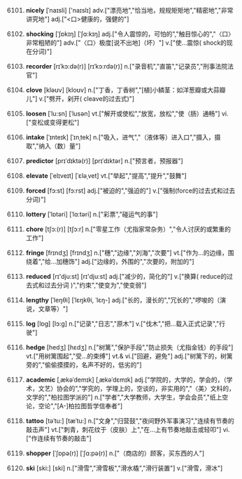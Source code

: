 6101. **nicely**
[ˈnaɪsli]  ['naɪslɪ]
adv.["漂亮地","恰当地，规规矩矩地","精密地","非常讲究地"]  adj.["<口>健康的，强健的"]  

6102. **shocking**
[ˈʃɒkɪŋ]  [ˈʃɑ:kɪŋ]
adj.["令人震惊的，可怕的","触目惊心的","〈口〉非常粗陋的"]  adv.["〈口〉极度[说不出地]（坏）"]  v.["使…震惊( shock的现在分词)"]  

6103. **recorder**
[rɪˈkɔ:də(r)]  [rɪˈkɔ:rdə(r)]
n.["录音机","直笛","记录员","刑事法院法官"]  

6104. **clove**
[kləʊv]  [kloʊv]
n.["丁香，丁香树","[植]小鳞茎：如洋葱瓣或大蒜瓣儿"]  v.["劈开，剁开( cleave的过去式)"]  

6105. **loosen**
[ˈlu:sn]  [ˈlusən]
vt.["解开或使松","放宽，放松","使（肠）通畅"]  vi.["变松或变得更松"]  

6106. **intake**
[ˈɪnteɪk]  [ˈɪnˌtek]
n.["吸入，进气","（液体等）进入口","摄入，摄取","纳入（数）量"]  

6107. **predictor**
[prɪˈdɪktə(r)]  [prɪˈdɪktər]
n.["预言者，预报器"]  

6108. **elevate**
[ˈelɪveɪt]  [ˈɛləˌvet]
vt.["举起","提高","提升","鼓舞"]  

6109. **forced**
[fɔ:st]  [fɔ:rst]
adj.["被迫的","强迫的"]  v.["强制(force的过去式和过去分词)"]  

6110. **lottery**
[ˈlɒtəri]  [ˈlɑ:təri]
n.["彩票","碰运气的事"]  

6111. **chore**
[tʃɔ:(r)]  [tʃɔ:r]
n.["零星工作（尤指家常杂务）","令人讨厌的或繁重的工作"]  

6112. **fringe**
[frɪndʒ]  [frɪndʒ]
n.["穗","边缘","刘海","次要"]  vt.["作为…的边缘，围绕着","给…加穗饰"]  adj.["边缘的，外围的","次要的，附加的"]  

6113. **reduced**
[rɪ'dju:st]  [rɪ'dju:st]
adj.["减少的，简化的"]  v.["换算( reduce的过去式和过去分词 )","约束","使变为","使变弱"]  

6114. **lengthy**
[ˈleŋθi]  [ˈlɛŋkθi, ˈlɛŋ-]
adj.["长的，漫长的","冗长的","啰唆的（演说，文章等）"]  

6115. **log**
[lɒg]  [lɔ:g]
n.["记录","日志","原木"]  v.["伐木","把…载入正式记录","行驶"]  

6116. **hedge**
[hedʒ]  [hɛdʒ]
n.["树篱","保护手段","防止损失（尤指金钱）的手段"]  vt.["用树篱围起","受…的束缚"]  vt.& vi.["回避，避免"]  adj.["树篱下的，树篱旁的","偷偷摸摸的，名声不好的，低劣的"]  

6117. **academic**
[ˌækəˈdemɪk]  [ˌækəˈdɛmɪk]
adj.["学院的，大学的，学会的，（学术，文艺）协会的","学究的，学理上的，空谈的，非实用的","〈美〉文科的，文学的","柏拉图学派的"]  n.["学者","大学教师，大学生，学会会员","纸上空论，空论","[A-]柏拉图哲学信奉者"]  

6118. **tattoo**
[təˈtu:]  [tæˈtu:]
n.["文身","归营鼓","夜间野外军事演习","连续有节奏的敲击声"]  vt.["刺青，刺花纹于（皮肤）上","在…上有节奏地敲击或轻叩"]  vi.["作连续有节奏的敲击"]  

6119. **shopper**
[ˈʃɒpə(r)]  [ˈʃɑ:pə(r)]
n.["（商店的）顾客，买东西的人"]  

6120. **ski**
[ski:]  [ski]
n.["滑雪","滑雪板","滑水橇","滑行装置"]  v.["滑雪，滑冰"]  

